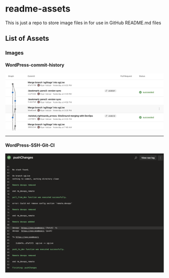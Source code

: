 # readme-assets

This is just a repo to store image files in for use in GitHub README.md files

## List of Assets

### Images

#### WordPress-commit-history

![WordPress-commit-history](Images/WordPress-commit-history.png)  

---

#### WordPress-SSH-Git-CI

![WordPress-SSH-Git-CI](Images/WordPress-SSH-Git-CI.png)

